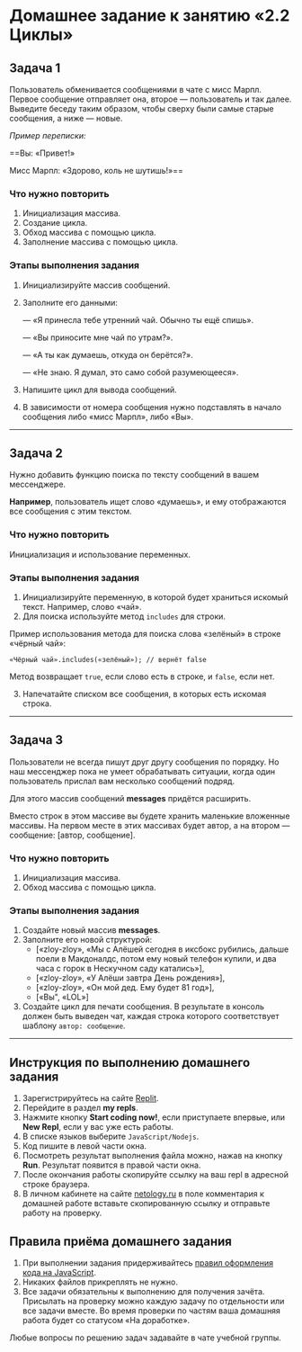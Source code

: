 # Домашнее задание к занятию «2.2 Циклы»

## Задача 1

Пользователь обменивается сообщениями в чате с мисс Марпл. Первое сообщение отправляет она, второе — пользователь и так далее. Выведите беседу таким образом, чтобы сверху были самые старые сообщения, а ниже — новые.

*Пример переписки:*

==Вы: «Привет!»

Мисс Марпл: «Здорово, коль не шутишь!»==

### Что нужно повторить

1. Инициализация массива.
2. Создание цикла.
3. Обход массива с помощью цикла.
4. Заполнение массива с помощью цикла.

### Этапы выполнения задания

1. Инициализируйте массив сообщений.
2. Заполните его данными:

    — «Я принесла тебе утренний чай. Обычно ты ещё спишь».
    
    — «Вы приносите мне чай по утрам?».
    
    — «А ты как думаешь, откуда он берётся?».
    
    — «Не знаю. Я думал, это само собой разумеющееся».
    
3. Напишите цикл для вывода сообщений.
4. В зависимости от номера сообщения нужно подставлять в начало сообщения либо «мисс Марпл», либо «Вы».

***

## Задача 2

Нужно добавить функцию поиска по тексту сообщений в вашем мессенджере. 

**Например**, пользователь ищет слово «думаешь», и ему отображаются все сообщения с этим текстом.

### Что нужно повторить

Инициализация и использование переменных.

### Этапы выполнения задания

1. Инициализируйте переменную, в которой будет храниться искомый текст. Например, слово «чай».
2. Для поиска используйте метод `includes` для строки. 

Пример использования метода для поиска слова «зелёный» в строке «чёрный чай»:

```
«Чёрный чай».includes(«зелёный»); // вернёт false
```

Метод возвращает `true`, если слово есть в строке, и `false`, если нет.

3. Напечатайте списком все сообщения, в которых есть искомая строка.

***

## Задача 3

Пользователи не всегда пишут друг другу сообщения по порядку. Но наш мессенджер пока не умеет обрабатывать ситуации, когда один пользователь прислал вам несколько сообщений подряд.

Для этого массив сообщений **messages** придётся расширить. 

Вместо строк в этом массиве вы будете хранить маленькие вложенные массивы. На первом месте в этих массивах будет автор, а на втором — сообщение: [автор, сообщение].

### Что нужно повторить

1. Инициализация массива.
2. Обход массива с помощью цикла.

### Этапы выполнения задания

1. Создайте новый массив **messages**.
2. Заполните его новой структурой:
    * [«zloy-zloy», «Мы с Алёшей сегодня в иксбокс рубились, дальше поели в Макдоналдс, потом ему новый телефон купили, и два часа с горок в Нескучном саду катались»],
    * [«zloy-zloy», «У Алёши завтра День рождения»],
    * [«zloy-zloy», «Он мой дед. Ему будет 81 год»],
    * [«Вы", «LOL»]
3. Создайте цикл для печати сообщения. В результате в консоль должен быть выведен чат, каждая строка которого соответствует шаблону `автор: сообщение`.

***

## Инструкция по выполнению домашнего задания

1. Зарегистрируйтесь на сайте [Replit](http://repl.it/).
2. Перейдите в раздел **my repls**.
3. Нажмите кнопку **Start coding now!**, если приступаете впервые, или **New Repl**, если у вас уже есть работы.
4. В списке языков выберите `JavaScript/Nodejs`.
5. Код пишите в левой части окна.
6. Посмотреть результат выполнения файла можно, нажав на кнопку **Run**. Результат появится в правой части окна.
7. После окончания работы скопируйте ссылку на ваш repl в адресной строке браузера.
8. В личном кабинете на сайте [netology.ru](http://netology.ru/) в поле комментария к домашней работе вставьте скопированную ссылку и отправьте работу на проверку.

## Правила приёма домашнего задания

1. При выполнении задания придерживайтесь [правил оформления кода на JavaScript](/codestyle.md).
2. Никаких файлов прикреплять не нужно.
3. Все задачи обязательны к выполнению для получения зачёта. Присылать на проверку можно каждую задачу по отдельности или все задачи вместе. Во время проверки по частям ваша домашняя работа будет со статусом «На доработке».

Любые вопросы по решению задач задавайте в чате учебной группы.
